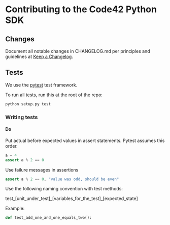 # Contributing to the Code42 Python SDK

## Changes

Document all notable changes in CHANGELOG.md per principles and guidelines at [Keep a Changelog](https://keepachangelog.com/en/1.0.0/).


## Tests

We use the [pytest](https://docs.pytest.org/) test framework.

To run all tests, run this at the root of the repo:

```bash
python setup.py test
```

### Writing tests

#### Do

Put actual before expected values in assert statements. Pytest assumes this order.

```python
a = 4
assert a % 2 == 0
``` 

Use failure messages in assertions

```python
assert a % 2 == 0, "value was odd, should be even"
```

Use the following naming convention with test methods:  

test\_\[unit_under_test\]\_\[variables_for_the_test\]\_\[expected_state\]

Example:

```python
def test_add_one_and_one_equals_two():
```